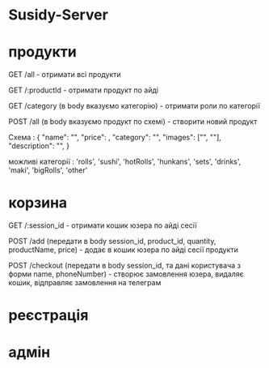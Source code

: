 # Susidy-Server

# продукти

GET /all - отримати всі продукти

GET /:productId - отримати продукт по айді

GET /category (в body вказуємо категорію) - отримати роли по категорії

POST /all (в body вказуємо продукт по схемі) - створити новий продукт

Схема :
{
  "name": "",
  "price": ,
  "category": "",
  "images": ["", ""],
  "description": "",
}

можливі категорії : 'rolls', 'sushi', 'hotRolls', 'hunkans', 'sets', 'drinks', 'maki', 'bigRolls', 'other'

# корзина

GET /:session_id - отримати кошик юзера по айді сесії

POST /add (передати в body session_id, product_id, quantity, productName, price) - додає в кошик юзера по айді сесії продукти

POST /checkout (передати в body session_id, та дані користувача з форми name, phoneNumber) - створює замовлення юзера, видаляє кошик, відправляє замовлення на телеграм

# реєстрація

# адмін
